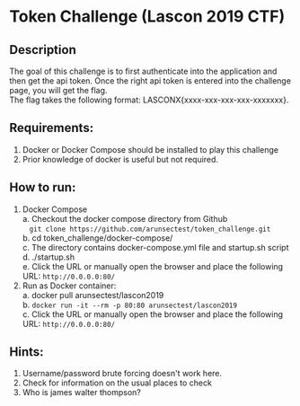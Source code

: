 # Token Challenge (Lascon 2019 CTF)

## Description
   The goal of this challenge is to first authenticate into the application and then get the api token. Once the right api token is entered 
   into the challenge page, you will get the flag. <br> The flag takes the following format: LASCONX{xxxx-xxx-xxx-xxx-xxxxxxx}.
## Requirements:
   1. Docker or Docker Compose should be installed to play this challenge
   2. Prior knowledge of docker is useful but not required.
## How to run:
   1. Docker Compose <br>
      a. Checkout the docker compose directory from Github <br>
         &nbsp;&nbsp; ` git clone https://github.com/arunsectest/token_challenge.git ` <br>
      b. cd token_challenge/docker-compose/ <br>
      c. The directory contains docker-compose.yml file and startup.sh script <br>
      d. ./startup.sh <br>
      e. Click the URL or manually open the browser and place the following URL: ` http://0.0.0.0:80/ `
   2. Run as Docker container: <br>
      a. docker pull arunsectest/lascon2019 <br>
      b. ` docker run -it --rm -p 80:80 arunsectest/lascon2019 ` <br>
      c. Click the URL or manually open the browser and place the following URL: ` http://0.0.0.0:80/ ` <br>
## Hints:
   1. Username/password brute forcing doesn't work here.
   2. Check for information on the usual places to check
   3. Who is james walter thompson?	
